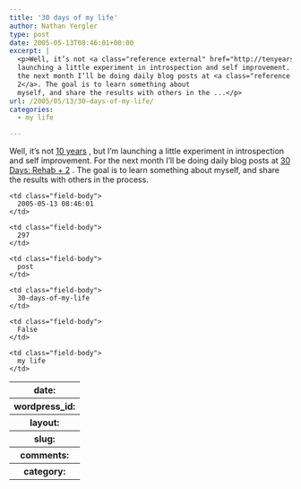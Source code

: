 ```yaml
---
title: '30 days of my life'
author: Nathan Yergler
type: post
date: 2005-05-13T08:46:01+00:00
excerpt: |
  <p>Well, it’s not <a class="reference external" href="http://tenyearsofmylife.com">10 years</a>, but I’m
  launching a little experiment in introspection and self improvement. For
  the next month I’ll be doing daily blog posts at <a class="reference external" href="http://yergler.net/30days">30 Days: Rehab +
  2</a>. The goal is to learn something about
  myself, and share the results with others in the ...</p>
url: /2005/05/13/30-days-of-my-life/
categories:
  - my life

---
```

Well, it’s not [10 years][1] , but I’m launching a little experiment in introspection and self improvement. For the next month I’ll be doing daily blog posts at [30 Days: Rehab + 2][2] . The goal is to learn something about myself, and share the results with others in the process.

<table class="docutils field-list" frame="void" rules="none">
  <col class="field-name" /> <col class="field-body" /> <tr class="field">
    <th class="field-name">
      date:
    </th>

    <td class="field-body">
      2005-05-13 08:46:01
    </td>
  </tr>

  <tr class="field">
    <th class="field-name">
      wordpress_id:
    </th>

    <td class="field-body">
      297
    </td>
  </tr>

  <tr class="field">
    <th class="field-name">
      layout:
    </th>

    <td class="field-body">
      post
    </td>
  </tr>

  <tr class="field">
    <th class="field-name">
      slug:
    </th>

    <td class="field-body">
      30-days-of-my-life
    </td>
  </tr>

  <tr class="field">
    <th class="field-name">
      comments:
    </th>

    <td class="field-body">
      False
    </td>
  </tr>

  <tr class="field">
    <th class="field-name">
      category:
    </th>

    <td class="field-body">
      my life
    </td>
  </tr>
</table>

 [1]: http://tenyearsofmylife.com
 [2]: http://yergler.net/30days